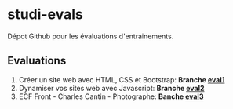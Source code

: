 # studi-evals
Dépot Github pour les évaluations d'entrainements.


## Evaluations

1. Créer un site web avec HTML, CSS et Bootstrap: **Branche [eval1](https://github.com/pantaflex44/studi-evals/tree/eval1)**
2. Dynamiser vos sites web avec Javascript: **Branche [eval2](https://github.com/pantaflex44/studi-evals/tree/eval2)**
3. ECF Front - Charles Cantin - Photographe: **Banche [eval3](https://github.com/pantaflex44/studi-evals/tree/eval3)**
